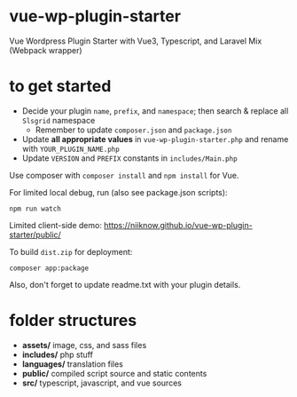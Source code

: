 # vue-wp-plugin-starter
Vue Wordpress Plugin Starter with Vue3, Typescript, and Laravel Mix (Webpack wrapper)

# to get started
* Decide your plugin `name`, `prefix`, and `namespace`; then search & replace all `Slsgrid` namespace
    * Remember to update `composer.json` and `package.json`
* Update **all appropriate values** in `vue-wp-plugin-starter.php` and rename with `YOUR_PLUGIN_NAME.php`
* Update `VERSION` and `PREFIX` constants in `includes/Main.php`

Use composer with `composer install` and `npm install` for Vue.

For limited local debug, run (also see package.json scripts):
```shell
npm run watch
```
Limited client-side demo: https://niiknow.github.io/vue-wp-plugin-starter/public/

To build `dist.zip` for deployment:
```shell
composer app:package
```

Also, don't forget to update readme.txt with your plugin details.

# folder structures

- **assets/** image, css, and sass files
- **includes/**  php stuff
- **languages/** translation files
- **public/** compiled script source and static contents
- **src/** typescript, javascript, and vue sources

